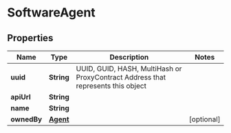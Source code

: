 
# SoftwareAgent

## Properties
Name | Type | Description | Notes
------------ | ------------- | ------------- | -------------
**uuid** | **String** | UUID, GUID, HASH,  MultiHash or ProxyContract Address that represents this object | 
**apiUrl** | **String** |  | 
**name** | **String** |  | 
**ownedBy** | [**Agent**](Agent.md) |  |  [optional]



